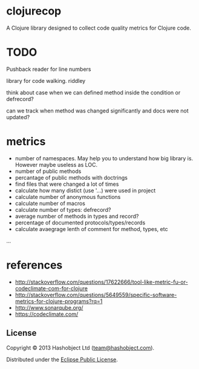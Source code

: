 # clojurecop

A Clojure library designed to collect code quality metrics for Clojure code.



# TODO

Pushback reader for line numbers

library for code walking. riddley

think about case when we can defined method inside the condition or defrecord?


can we track when method was changed significantly and docs were not updated?

# metrics


  * number of namespaces. May help you to understand how big library is. However maybe useless as LOC.
  * number of public methods
  * percantage of public methods with doctrings
  * find files that were changed a lot of times
  * calculate how many distict (use '...) were used in project
  * calculate number of anonymous functions
  * calculate number of macros
  * calculate number of types: defrecord?
  * average number of methods in types and record?
  * percentage of documented protocols/types/records
  * calculate avaegrage lenth of comment for method, types, etc

  ...


# references

  * http://stackoverflow.com/questions/17622666/tool-like-metric-fu-or-codeclimate-com-for-clojure
  * http://stackoverflow.com/questions/5649559/specific-software-metrics-for-clojure-programs?rq=1
  * http://www.sonarqube.org/
  * https://codeclimate.com/


## License

Copyright © 2013 Hashobject Ltd (team@hashobject.com).

Distributed under the [Eclipse Public License](http://opensource.org/licenses/eclipse-1.0).
